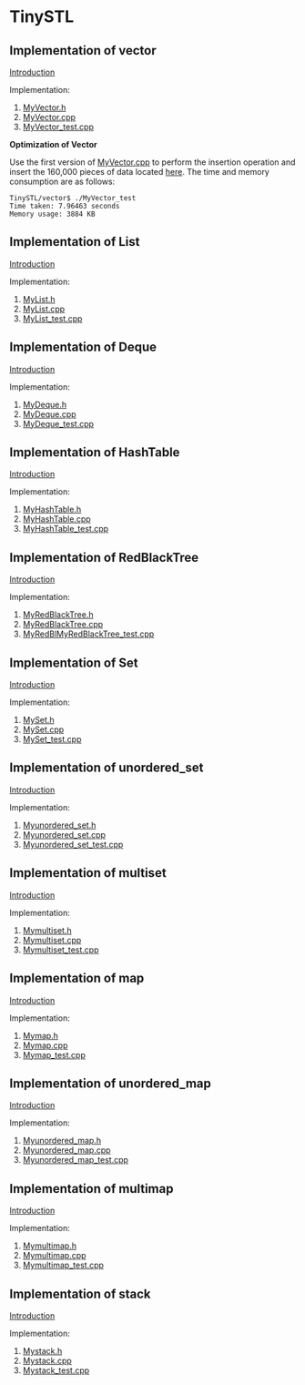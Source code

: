 # TinySTL


## Implementation of vector

[Introduction](vector/readme.md)<br>

Implementation:

1. [MyVector.h](vector/include/MyVector.h)
2. [MyVector.cpp](vector/src/MyVector.cpp)
3. [MyVector_test.cpp](vector/MyVector_test.cpp)

**Optimization of Vector**<br>

Use the first version of [MyVector.cpp](vector/src/MyVector.cpp) to perform the insertion operation and insert the 160,000 pieces of data located [here](vector/file/data.txt). The time and memory consumption are as follows:<br>

```shell
TinySTL/vector$ ./MyVector_test 
Time taken: 7.96463 seconds
Memory usage: 3884 KB
```


## Implementation of List

[Introduction](List/readme.md)<br>

Implementation:

1. [MyList.h](List/include/MyList.h)
2. [MyList.cpp](List/src/MyList.cpp)
3. [MyList_test.cpp](List/MyList_test.cpp)


## Implementation of Deque

[Introduction](Deque/readme.md)<br>

Implementation:

1. [MyDeque.h](Deque/include/MyDeque.h)
2. [MyDeque.cpp](Deque/src/MyDeque.cpp)
3. [MyDeque_test.cpp](Deque/MyDeque_test.cpp)


## Implementation of HashTable

[Introduction](HashTable/readme.md)<br>

Implementation:

1. [MyHashTable.h](HashTable/include/MyHashTable.h)
2. [MyHashTable.cpp](HashTable/src/MyHashTable.cpp)
3. [MyHashTable_test.cpp](HashTable/MyHashTable_test.cpp)


## Implementation of RedBlackTree

[Introduction](RedBlackTree/readme.md)<br>

Implementation:

1. [MyRedBlackTree.h](RedBlackTree/include/MyRedBlackTree.h)
2. [MyRedBlackTree.cpp](RedBlackTree/src/MyRedBlackTree.cpp)
3. [MyRedBlMyRedBlackTree_test.cpp](RedBlackTree/MyRedBlackTree_test.cpp)


## Implementation of Set
[Introduction](Set/readme.md)<br>

Implementation:

1. [MySet.h](Set/include/MySet.h)
2. [MySet.cpp](Set/src/MySet.cpp)
3. [MySet_test.cpp](Set/MySet_test.cpp)


## Implementation of unordered_set
[Introduction](unordered_set/readme.md)<br>

Implementation:

1. [Myunordered_set.h](unordered_set/include/Myunordered_set.h)
2. [Myunordered_set.cpp](unordered_set/src/Myunordered_set.cpp)
3. [Myunordered_set_test.cpp](unordered_set/Myunordered_set_test.cpp)


## Implementation of multiset
[Introduction](multiset/readme.md)<br>

Implementation:

1. [Mymultiset.h](multiset/include/Mymultiset.h)
2. [Mymultiset.cpp](multiset/src/Mymultiset.cpp)
3. [Mymultiset_test.cpp](multiset/Mymultiset_test.cpp)


## Implementation of map
[Introduction](map/readme.md)<br>

Implementation:

1. [Mymap.h](map/include/Mymap.h)
2. [Mymap.cpp](map/src/Mymap.cpp)
3. [Mymap_test.cpp](map/Mymap_test.cpp)


## Implementation of unordered_map
[Introduction](unordered_map/readme.md)<br>

Implementation:

1. [Myunordered_map.h](unordered_map/include/Myunordered_map.h)
2. [Myunordered_map.cpp](unordered_map/src/Myunordered_map.cpp)
3. [Myunordered_map_test.cpp](unordered_map/Myunordered_map_test.cpp)


## Implementation of multimap
[Introduction](multimap/readme.md)<br>

Implementation:

1. [Mymultimap.h](multimap/include/Mymultimap.h)
2. [Mymultimap.cpp](multimap/src/Mymultimap.cpp)
3. [Mymultimap_test.cpp](multimap/Mymultimap_test.cpp)


## Implementation of stack
[Introduction](stack/readme.md)<br>

Implementation:

1. [Mystack.h](stack/include/Mystack.h)
2. [Mystack.cpp](stack/src/Mystack.cpp)
3. [Mystack_test.cpp](stack/Mystack_test.cpp)